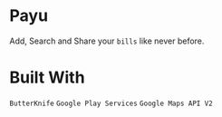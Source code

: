 # Payu

Add, Search and Share your `bills` like never before.

# Built With

`ButterKnife` `Google Play Services` `Google Maps API V2`
